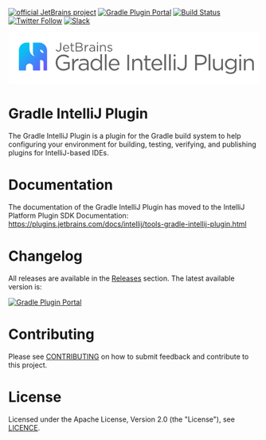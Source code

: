 [![official JetBrains project](https://jb.gg/badges/official.svg)][jb:confluence-on-gh]
[![Gradle Plugin Portal](https://img.shields.io/gradle-plugin-portal/v/org.jetbrains.intellij?color=green&label=Gradle%20Plugin%20Portal&logo=gradle)][gradle-plugin-page]
[![Build Status](https://github.com/JetBrains/gradle-intellij-plugin/workflows/Build/badge.svg)][gh:build]
[![Twitter Follow](https://img.shields.io/twitter/follow/JBPlatform?style=flat&logo=twitter)][jb:twitter]
[![Slack](https://img.shields.io/badge/Slack-%23gradle--intellij--plugin-blue?style=flat-square&logo=Slack)][jb:slack]

<img src="./.github/readme/gradle-intellij-plugin.png" alt="Gradle IntelliJ Plugin"/>

# Gradle IntelliJ Plugin
The Gradle IntelliJ Plugin is a plugin for the Gradle build system to help configuring your environment for building, testing, verifying, and publishing plugins for IntelliJ-based IDEs.

# Documentation
The documentation of the Gradle IntelliJ Plugin has moved to the IntelliJ Platform Plugin SDK Documentation:
https://plugins.jetbrains.com/docs/intellij/tools-gradle-intellij-plugin.html

# Changelog
All releases are available in the [Releases](https://github.com/JetBrains/gradle-intellij-plugin/releases) section.
The latest available version is:

[![Gradle Plugin Portal](https://img.shields.io/gradle-plugin-portal/v/org.jetbrains.intellij?color=green&label=Gradle%20Plugin%20Portal&logo=gradle)](https://plugins.gradle.org/plugin/org.jetbrains.intellij)

# Contributing
Please see [CONTRIBUTING](./CONTRIBUTING.md) on how to submit feedback and contribute to this project.

# License
Licensed under the Apache License, Version 2.0 (the "License"), see [LICENCE](./LICENSE).

[gh:build]: https://github.com/JetBrains/gradle-intellij-plugin/actions/workflows/build.yml
[jb:confluence-on-gh]: https://confluence.jetbrains.com/display/ALL/JetBrains+on+GitHub
[jb:slack]: https://plugins.jetbrains.com/slack
[jb:twitter]: https://twitter.com/JBPlatform
[gradle-plugin-page]: https://plugins.gradle.org/plugin/org.jetbrains.intellij
